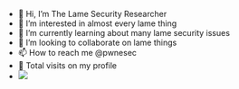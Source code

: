 - 👋 Hi, I’m The Lame Security Researcher
- 👀 I’m interested in almost every lame thing
- 🌱 I’m currently learning about many lame security issues
- 💞️ I’m looking to collaborate on lame things
- 📫 How to reach me @pwnesec
- 🌱 Total visits on my profile
- <img src="https://profile-counter.glitch.me/kg1102/count.svg">
